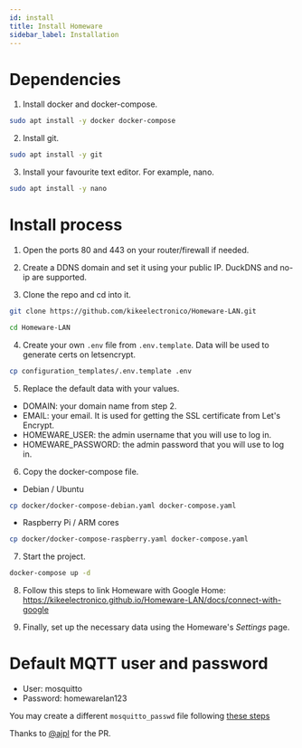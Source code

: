 ```yaml
---
id: install
title: Install Homeware
sidebar_label: Installation
---
```


# Dependencies

1. Install docker and docker-compose.
```bash
sudo apt install -y docker docker-compose
```
2. Install git.
```bash
sudo apt install -y git
```
3. Install your favourite text editor. For example, nano.
```bash
sudo apt install -y nano
```
# Install process

1. Open the ports 80 and 443 on your router/firewall if needed.

2. Create a DDNS domain and set it using your public IP. DuckDNS and no-ip are supported.

3. Clone the repo and cd into it.
```bash
git clone https://github.com/kikeelectronico/Homeware-LAN.git
```
```bash
cd Homeware-LAN
```
4. Create your own `.env` file from `.env.template`. Data will be used to generate certs on letsencrypt.
```bash
cp configuration_templates/.env.template .env
```
5. Replace the default data with your values.
- DOMAIN: your domain name from step 2.
- EMAIL: your email. It is used for getting the SSL certificate from Let's Encrypt.
- HOMEWARE_USER: the admin username that you will use to log in.
- HOMEWARE_PASSWORD: the admin password that you will use to log in.
6. Copy the docker-compose file.
- Debian / Ubuntu
```bash
cp docker/docker-compose-debian.yaml docker-compose.yaml
```
- Raspberry Pi / ARM cores
```bash
cp docker/docker-compose-raspberry.yaml docker-compose.yaml
```
7. Start the project.
```bash
docker-compose up -d
```
8. Follow this steps to link Homeware with Google Home: https://kikeelectronico.github.io/Homeware-LAN/docs/connect-with-google

9. Finally, set up the necessary data using the Homeware's _Settings_ page.

# Default MQTT user and password

- User: mosquitto
- Password: homewarelan123

You may create a different `mosquitto_passwd` file following [these steps](https://mosquitto.org/man/mosquitto_passwd-1.html)  

Thanks to <a href="https://github.com/ajpl" tarjet="blanck">@ajpl</a> for the PR.

